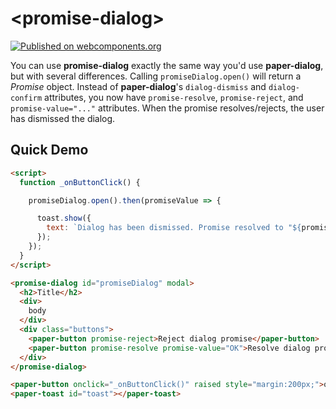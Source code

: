 # \<promise-dialog\>

[![Published on
webcomponents.org](https://img.shields.io/badge/webcomponents.org-published-blue.svg)](https://www.webcomponents.org/element/jonsmithers/promise-dialog)

You can use **promise-dialog** exactly the same way you'd use **paper-dialog**,
but with several differences. Calling `promiseDialog.open()` will return a
*Promise* object. Instead of **paper-dialog**'s `dialog-dismiss` and
`dialog-confirm` attributes, you now have `promise-resolve`, `promise-reject`,
and `promise-value="..."` attributes. When the promise resolves/rejects, the
user has dismissed the dialog.

## Quick Demo

<!---
```
<custom-element-demo>
  <template>
    <link rel="import" href="promise-dialog.html">
    <link rel="import" href="../paper-button/paper-button.html">
    <link rel="import" href="../paper-toast/paper-toast.html">
    <next-code-block></next-code-block>
  </template>
</custom-element-demo>
```
-->
```html
<script>
  function _onButtonClick() {

    promiseDialog.open().then(promiseValue => {

      toast.show({
        text: `Dialog has been dismissed. Promise resolved to "${promiseValue}"`
      });
    });
  }
</script>

<promise-dialog id="promiseDialog" modal>
  <h2>Title</h2>
  <div>
    body
  </div>
  <div class="buttons">
    <paper-button promise-reject>Reject dialog promise</paper-button>
    <paper-button promise-resolve promise-value="OK">Resolve dialog promise</paper-button>
  </div>
</promise-dialog>

<paper-button onclick="_onButtonClick()" raised style="margin:200px;">open promise dialog</paper-button>
<paper-toast id="toast"></paper-toast>
```
